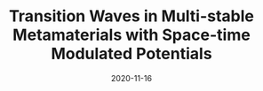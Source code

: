 ---
title: "Transition Waves in Multi-stable Metamaterials with Space-time Modulated Potentials"
collection: talks
type: "International Mechanical Engineering Congress and Exposition, ASME"
permalink: /talks/T3_IMECE_2020
venue: "Virtual Conference"
date: 2020-11-16 #"November 16 - 19, 2020"
# location: ""
---